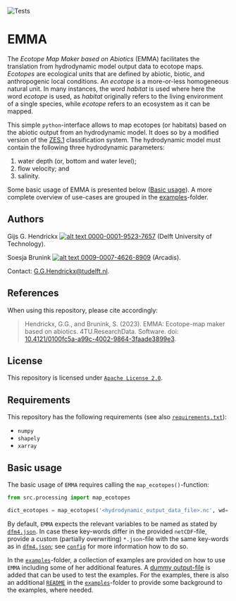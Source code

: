 ![Tests](https://github.com/ghendrickx/EMMA/actions/workflows/tests.yml/badge.svg)

# EMMA
The _Ecotope Map Maker based on Abiotics_ (EMMA) facilitates the translation from hydrodynamic model output data to 
ecotope maps. _Ecotopes_ are ecological units that are defined by abiotic, biotic, and anthropogenic local conditions.
An _ecotope_ is a more-or-less homogeneous natural unit. In many instances, the word _habitat_ is used where here the 
word _ecotope_ is used, as _habitat_ originally refers to the living environment of a single species, while _ecotope_ 
refers to an ecosystem as it can be mapped.

This simple `python`-interface allows to map ecotopes (or habitats) based on the abiotic output from an hydrodynamic 
model. It does so by a modified version of the [ZES.1](https://edepot.wur.nl/174540) classification system. The
hydrodynamic model must contain the following three hydrodynamic parameters:
 1. water depth (or, bottom and water level);
 1. flow velocity; and
 1. salinity.
 
Some basic usage of EMMA is presented below ([Basic usage](#basic-usage)). A more complete overview of use-cases are
grouped in the [examples](examples)-folder.

## Authors
Gijs G. Hendrickx 
[![alt text](https://camo.githubusercontent.com/e1ec0e2167b22db46b0a5d60525c3e4a4f879590a04c370fef77e6a7e00eb234/68747470733a2f2f696e666f2e6f726369642e6f72672f77702d636f6e74656e742f75706c6f6164732f323031392f31312f6f726369645f31367831362e706e67) 0000-0001-9523-7657](https://orcid.org/0000-0001-9523-7657)
(Delft University of Technology).

Soesja Brunink
[![alt text](https://camo.githubusercontent.com/e1ec0e2167b22db46b0a5d60525c3e4a4f879590a04c370fef77e6a7e00eb234/68747470733a2f2f696e666f2e6f726369642e6f72672f77702d636f6e74656e742f75706c6f6164732f323031392f31312f6f726369645f31367831362e706e67) 0009-0007-4626-8909](https://orcid.org/0009-0007-4626-8909) 
(Arcadis).

Contact: [G.G.Hendrickx@tudelft.nl](mailto:G.G.Hendrickx@tudelft.nl?subject=[GitHub]%20EMMA:%20).

## References
When using this repository, please cite accordingly:
>   Hendrickx, G.G., and 
    Brunink, S. 
    (2023). 
    EMMA: Ecotope-map maker based on abiotics.
    4TU.ResearchData.
    Software.
    doi: [10.4121/0100fc5a-a99c-4002-9864-3faade3899e3](https://doi.org/10.4121/0100fc5a-a99c-4002-9864-3faade3899e3).

## License
This repository is licensed under [`Apache License 2.0`](LICENSE).

## Requirements
This repository has the following requirements (see also [`requirements.txt`](requirements.txt)):
 -  `numpy`
 -  `shapely`
 -  `xarray`

## Basic usage
The basic usage of `EMMA` requires calling the `map_ecotopes()`-function:
```python
from src.processing import map_ecotopes

dict_ecotopes = map_ecotopes('<hydrodynamic_output_data_file>.nc', wd='<working/directory>')
```
By default, `EMMA` expects the relevant variables to be named as stated by [`dfm4.json`](config/dfm4.json). In case
these key-words differ in the provided `netCDF`-file, provide a custom (partially overwriting) `*.json`-file with the
same key-words as in [`dfm4.json`](config/dfm4.json); see [`config`](config) for more information how to do so.

In the [`examples`](examples)-folder, a collection of examples are provided on how to use `EMMA` including some of her 
additional features. A [dummy output-file](examples/ex_map_data) is added that can be used to test the examples. For the
examples, there is also an additional [`README`](examples/README.md) in the [`examples`](examples)-folder to provide
some background to the examples, where needed.
